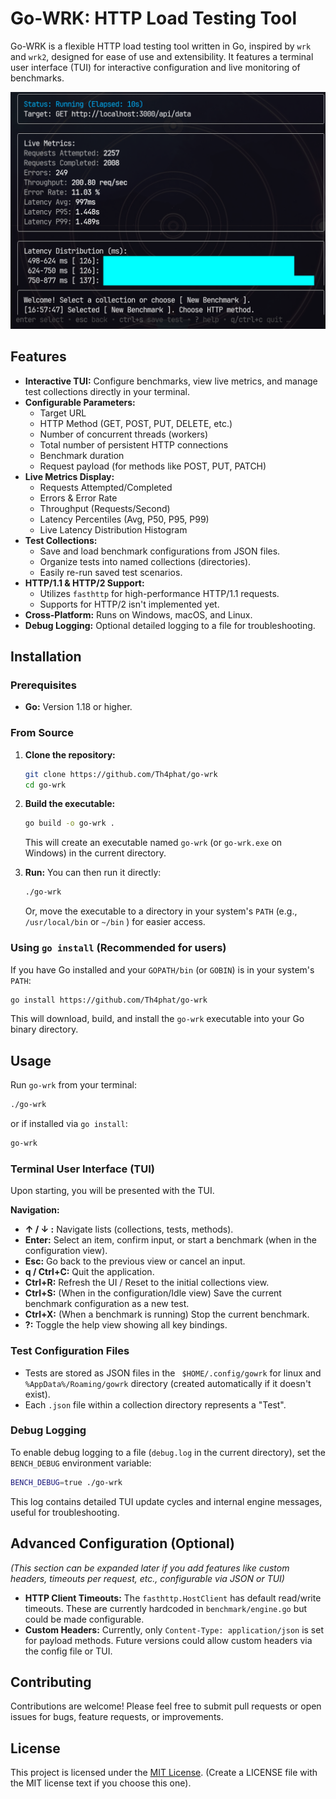 # Go-WRK: HTTP Load Testing Tool

Go-WRK is a flexible HTTP load testing tool written in Go, inspired by `wrk` and `wrk2`, designed for ease of use and extensibility. It features a terminal user interface (TUI) for interactive configuration and live monitoring of benchmarks.

![screen shot](https://github.com/Th4phat/go-wrk/blob/main/res/screenshot3.png)

## Features

*   **Interactive TUI:** Configure benchmarks, view live metrics, and manage test collections directly in your terminal.
*   **Configurable Parameters:**
    *   Target URL
    *   HTTP Method (GET, POST, PUT, DELETE, etc.)
    *   Number of concurrent threads (workers)
    *   Total number of persistent HTTP connections
    *   Benchmark duration
    *   Request payload (for methods like POST, PUT, PATCH)
*   **Live Metrics Display:**
    *   Requests Attempted/Completed
    *   Errors & Error Rate
    *   Throughput (Requests/Second)
    *   Latency Percentiles (Avg, P50, P95, P99)
    *   Live Latency Distribution Histogram
*   **Test Collections:**
    *   Save and load benchmark configurations from JSON files.
    *   Organize tests into named collections (directories).
    *   Easily re-run saved test scenarios.
*   **HTTP/1.1 & HTTP/2 Support:**
    *   Utilizes `fasthttp` for high-performance HTTP/1.1 requests.
    *   Supports for HTTP/2 isn't implemented yet.
*   **Cross-Platform:** Runs on Windows, macOS, and Linux.
*   **Debug Logging:** Optional detailed logging to a file for troubleshooting.

## Installation

### Prerequisites

*   **Go:** Version 1.18 or higher.

### From Source

1.  **Clone the repository:**
    ```bash
    git clone https://github.com/Th4phat/go-wrk
    cd go-wrk
    ```

2.  **Build the executable:**
    ```bash
    go build -o go-wrk .
    ```
    This will create an executable named `go-wrk` (or `go-wrk.exe` on Windows) in the current directory.

3.  **Run:**
    You can then run it directly:
    ```bash
    ./go-wrk
    ```
    Or, move the executable to a directory in your system's `PATH` (e.g., `/usr/local/bin` or `~/bin` ) for easier access.

### Using `go install` (Recommended for users)

If you have Go installed and your `GOPATH/bin` (or `GOBIN`) is in your system's `PATH`:
```bash
go install https://github.com/Th4phat/go-wrk
```
This will download, build, and install the `go-wrk` executable into your Go binary directory.

## Usage

Run `go-wrk` from your terminal:

```bash
./go-wrk
```
or if installed via `go install`:
```bash
go-wrk
```

### Terminal User Interface (TUI)

Upon starting, you will be presented with the TUI.

**Navigation:**

*   **↑ / ↓ :** Navigate lists (collections, tests, methods).
*   **Enter:** Select an item, confirm input, or start a benchmark (when in the configuration view).
*   **Esc:** Go back to the previous view or cancel an input.
*   **q / Ctrl+C:** Quit the application.
*   **Ctrl+R:** Refresh the UI / Reset to the initial collections view.
*   **Ctrl+S:** (When in the configuration/Idle view) Save the current benchmark configuration as a new test.
*   **Ctrl+X:** (When a benchmark is running) Stop the current benchmark.
*   **?:** Toggle the help view showing all key bindings.

### Test Configuration Files

*   Tests are stored as JSON files in the ` $HOME/.config/gowrk` for linux and `%AppData%/Roaming/gowrk` directory (created automatically if it doesn't exist).
*   Each `.json` file within a collection directory represents a "Test".


### Debug Logging

To enable debug logging to a file (`debug.log` in the current directory), set the `BENCH_DEBUG` environment variable:

```bash
BENCH_DEBUG=true ./go-wrk
```
This log contains detailed TUI update cycles and internal engine messages, useful for troubleshooting.

## Advanced Configuration (Optional)

*(This section can be expanded later if you add features like custom headers, timeouts per request, etc., configurable via JSON or TUI)*

*   **HTTP Client Timeouts:** The `fasthttp.HostClient` has default read/write timeouts. These are currently hardcoded in `benchmark/engine.go` but could be made configurable.
*   **Custom Headers:** Currently, only `Content-Type: application/json` is set for payload methods. Future versions could allow custom headers via the config file or TUI.

## Contributing

Contributions are welcome! Please feel free to submit pull requests or open issues for bugs, feature requests, or improvements.

## License

This project is licensed under the [MIT License](LICENSE). (Create a LICENSE file with the MIT license text if you choose this one).
